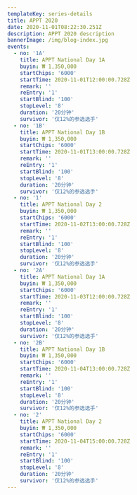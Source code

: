 ```yaml
---
templateKey: series-details
title: APPT 2020
date: 2020-11-01T08:22:30.251Z
description: APPT 2020 description
bannerImage: /img/blog-index.jpg
events:
  - no: '1A'
    title: APPT National Day 1A
    buyin: ₩ 1,350,000
    startChips: '6000'
    startTime: 2020-11-01T12:00:00.728Z
    remark: ''
    reEntry: '1'
    startBlind: '100'
    stopLevel: '8'
    duration: '20分钟'
    survivor: '仅12%的参选选手' 
  - no: '1B'
    title: APPT National Day 1B
    buyin: ₩ 1,350,000
    startChips: '6000'
    startTime: 2020-11-01T13:00:00.728Z
    remark: ''
    reEntry: '1'
    startBlind: '100'
    stopLevel: '8'
    duration: '20分钟'
    survivor: '仅12%的参选选手' 
  - no: '1'
    title: APPT National Day 2
    buyin: ₩ 1,350,000
    startChips: '6000'
    startTime: 2020-11-02T13:00:00.728Z
    remark: ''
    reEntry: '1'
    startBlind: '100'
    stopLevel: '8'
    duration: '20分钟'
    survivor: '仅12%的参选选手' 
  - no: '2A'
    title: APPT National Day 1A
    buyin: ₩ 1,350,000
    startChips: '6000'
    startTime: 2020-11-03T12:00:00.728Z
    remark: ''
    reEntry: '1'
    startBlind: '100'
    stopLevel: '8'
    duration: '20分钟'
    survivor: '仅12%的参选选手' 
  - no: '2B'
    title: APPT National Day 1B
    buyin: ₩ 1,350,000
    startChips: '6000'
    startTime: 2020-11-04T13:00:00.728Z
    remark: ''
    reEntry: '1'
    startBlind: '100'
    stopLevel: '8'
    duration: '20分钟'
    survivor: '仅12%的参选选手' 
  - no: '2'
    title: APPT National Day 2
    buyin: ₩ 1,350,000
    startChips: '6000'
    startTime: 2020-11-04T15:00:00.728Z
    remark: ''
    reEntry: '1'
    startBlind: '100'
    stopLevel: '8'
    duration: '20分钟'
    survivor: '仅12%的参选选手' 
---
```

